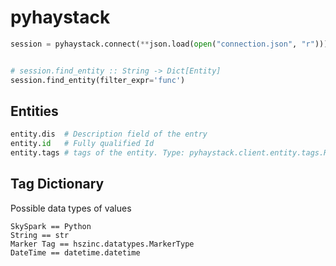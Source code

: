 # pyhaystack


```python
session = pyhaystack.connect(**json.load(open("connection.json", "r")))


# session.find_entity :: String -> Dict[Entity]
session.find_entity(filter_expr='func')


```

## Entities

```python
entity.dis  # Description field of the entry
entity.id   # Fully qualified Id
entity.tags # tags of the entity. Type: pyhaystack.client.entity.tags.ReadOnlyEntityTags. Operates like a dictionary with tag names as keys.
```

## Tag Dictionary

Possible data types of values

```
SkySpark == Python
String == str
Marker Tag == hszinc.datatypes.MarkerType
DateTime == datetime.datetime
```
